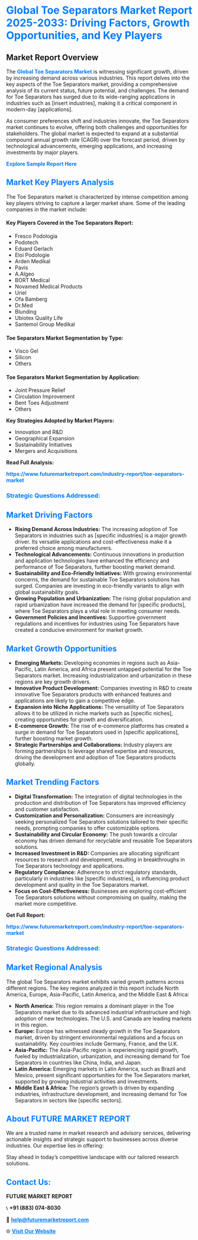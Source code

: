 <h1 style="color: #007BFF;">Global Toe Separators Market Report 2025-2033: Driving Factors, Growth Opportunities, and Key Players</h1>

<section id="overview">
<h2>Market Report Overview</h2>
<p>The <a href="https://www.futuremarketreport.com/industry-report/toe-separators-market" style="color: #007BFF; text-decoration: none;"><strong>Global Toe Separators Market</strong></a> is witnessing significant growth, driven by increasing demand across various industries. This report delves into the key aspects of the Toe Separators market, providing a comprehensive analysis of its current status, future potential, and challenges. The demand for Toe Separators has surged due to its wide-ranging applications in industries such as [insert industries], making it a critical component in modern-day [applications].</p>
<p>As consumer preferences shift and industries innovate, the Toe Separators market continues to evolve, offering both challenges and opportunities for stakeholders. The global market is expected to expand at a substantial compound annual growth rate (CAGR) over the forecast period, driven by technological advancements, emerging applications, and increasing investments by major players.</p>
</section>

<section id="overview">
<p><a href="https://www.futuremarketreport.com/request-sample/reportId=56577" style="color: #007BFF; text-decoration: none;"><strong>Explore Sample Report Here</strong></a></p>
</section>

<section id="key-players">
<h2 style="color: #007BFF;">Market Key Players Analysis</h2>
<p>The Toe Separators market is characterized by intense competition among key players striving to capture a larger market share. Some of the leading companies in the market include:</p>
<h4>Key Players Covered in the Toe Separators Report:</h4>
<ul><li>Fresco Podologia</li><li>Podotech</li><li>Eduard Gerlach</li><li>Eloi Podologie</li><li>Arden Medikal</li><li>Pavis</li><li>A.Algeo</li><li>BORT Medical</li><li>Novamed Medical Products</li><li>Uriel</li><li>Ofa Bamberg</li><li>Dr.Med</li><li>Blunding</li><li>Ubiotex Quality Life</li><li>Santemol Group Medikal</li></ul>
<h4>Toe Separators Market Segmentation by Type:</h4>
<ul><li>Visco Gel</li><li>Silicon</li><li>Others</li></ul>

<h4>Toe Separators Market Segmentation by Application:</h4>
<ul><li>Joint Pressure Relief</li><li>Circulation Improvement</li><li>Bent Toes Adjustment</li><li>Others</li></ul>
<p><strong>Key Strategies Adopted by Market Players:</strong></p>
<ul>
<li>Innovation and R&D</li>
<li>Geographical Expansion</li>
<li>Sustainability Initiatives</li>
<li>Mergers and Acquisitions</li>
</ul>
</section>

<section>
<p><strong>Read Full Analysis: </strong></p><a href="https://www.futuremarketreport.com/industry-report/toe-separators-market" style="color: #007BFF; text-decoration: none;"><strong>https://www.futuremarketreport.com/industry-report/toe-separators-market</strong></a>
<h3 style="color: #007BFF;">Strategic Questions Addressed:</h3>
</section>

<section id="driving-factors">
<h2 style="color: #007BFF;">Market Driving Factors</h2>
<ul>
<li><strong>Rising Demand Across Industries:</strong> The increasing adoption of Toe Separators in industries such as [specific industries] is a major growth driver. Its versatile applications and cost-effectiveness make it a preferred choice among manufacturers.</li>
<li><strong>Technological Advancements:</strong> Continuous innovations in production and application technologies have enhanced the efficiency and performance of Toe Separators, further boosting market demand.</li>
<li><strong>Sustainability and Eco-Friendly Initiatives:</strong> With growing environmental concerns, the demand for sustainable Toe Separators solutions has surged. Companies are investing in eco-friendly variants to align with global sustainability goals.</li>
<li><strong>Growing Population and Urbanization:</strong> The rising global population and rapid urbanization have increased the demand for [specific products], where Toe Separators plays a vital role in meeting consumer needs.</li>
<li><strong>Government Policies and Incentives:</strong> Supportive government regulations and incentives for industries using Toe Separators have created a conducive environment for market growth.</li>
</ul>
</section>

<section id="growth-opportunities">
<h2 style="color: #007BFF;">Market Growth Opportunities</h2>
<ul>
<li><strong>Emerging Markets:</strong> Developing economies in regions such as Asia-Pacific, Latin America, and Africa present untapped potential for the Toe Separators market. Increasing industrialization and urbanization in these regions are key growth drivers.</li>
<li><strong>Innovative Product Development:</strong> Companies investing in R&D to create innovative Toe Separators products with enhanced features and applications are likely to gain a competitive edge.</li>
<li><strong>Expansion into Niche Applications:</strong> The versatility of Toe Separators allows it to be utilized in niche markets such as [specific niches], creating opportunities for growth and diversification.</li>
<li><strong>E-commerce Growth:</strong> The rise of e-commerce platforms has created a surge in demand for Toe Separators used in [specific applications], further boosting market growth.</li>
<li><strong>Strategic Partnerships and Collaborations:</strong> Industry players are forming partnerships to leverage shared expertise and resources, driving the development and adoption of Toe Separators products globally.</li>
</ul>
</section>

<section id="trending-factors">
<h2 style="color: #007BFF;">Market Trending Factors</h2>
<ul>
<li><strong>Digital Transformation:</strong> The integration of digital technologies in the production and distribution of Toe Separators has improved efficiency and customer satisfaction.</li>
<li><strong>Customization and Personalization:</strong> Consumers are increasingly seeking personalized Toe Separators solutions tailored to their specific needs, prompting companies to offer customizable options.</li>
<li><strong>Sustainability and Circular Economy:</strong> The push towards a circular economy has driven demand for recyclable and reusable Toe Separators solutions.</li>
<li><strong>Increased Investment in R&D:</strong> Companies are allocating significant resources to research and development, resulting in breakthroughs in Toe Separators technology and applications.</li>
<li><strong>Regulatory Compliance:</strong> Adherence to strict regulatory standards, particularly in industries like [specific industries], is influencing product development and quality in the Toe Separators market.</li>
<li><strong>Focus on Cost-Effectiveness:</strong> Businesses are exploring cost-efficient Toe Separators solutions without compromising on quality, making the market more competitive.</li>
</ul>
</section>

<section>
<p><strong>Get Full Report: </strong></p><a href="https://www.futuremarketreport.com/industry-report/toe-separators-market" style="color: #007BFF; text-decoration: none;"><strong>https://www.futuremarketreport.com/industry-report/toe-separators-market</strong></a>
<h3 style="color: #007BFF;">Strategic Questions Addressed:</h3>
</section>


<section id="regional-analysis">
<h2 style="color: #007BFF;">Market Regional Analysis</h2>
<p>The global Toe Separators market exhibits varied growth patterns across different regions. The key regions analyzed in this report include North America, Europe, Asia-Pacific, Latin America, and the Middle East & Africa:</p>
<ul>
<li><strong>North America:</strong> This region remains a dominant player in the Toe Separators market due to its advanced industrial infrastructure and high adoption of new technologies. The U.S. and Canada are leading markets in this region.</li>
<li><strong>Europe:</strong> Europe has witnessed steady growth in the Toe Separators market, driven by stringent environmental regulations and a focus on sustainability. Key countries include Germany, France, and the U.K.</li>
<li><strong>Asia-Pacific:</strong> The Asia-Pacific region is experiencing rapid growth, fueled by industrialization, urbanization, and increasing demand for Toe Separators in countries like China, India, and Japan.</li>
<li><strong>Latin America:</strong> Emerging markets in Latin America, such as Brazil and Mexico, present significant opportunities for the Toe Separators market, supported by growing industrial activities and investments.</li>
<li><strong>Middle East & Africa:</strong> The region’s growth is driven by expanding industries, infrastructure development, and increasing demand for Toe Separators in sectors like [specific sectors].</li>
</ul>
</section>

<footer>
<h2 style="color: #007BFF;">About FUTURE MARKET REPORT</h2>
<p>We are a trusted name in market research and advisory services, delivering actionable insights and strategic support to businesses across diverse industries. Our expertise lies in offering:</p>

<p>Stay ahead in today’s competitive landscape with our tailored research solutions.</p>

<h2 style="color: #007BFF;">Contact Us:</h2>
<p><strong>FUTURE MARKET REPORT</strong></p>
<p>📞 <strong>+91 (883) 074-8030</strong></p>
<p>📧 <strong><a href="mailto:help@futuremarketreport.com" style="color: #007BFF;">help@futuremarketreport.com</a></strong></p>
<p>🌐 <strong><a href="https://www.futuremarketreport.com/" style="color: #007BFF;">Visit Our Website</a></strong></p>
</footer>